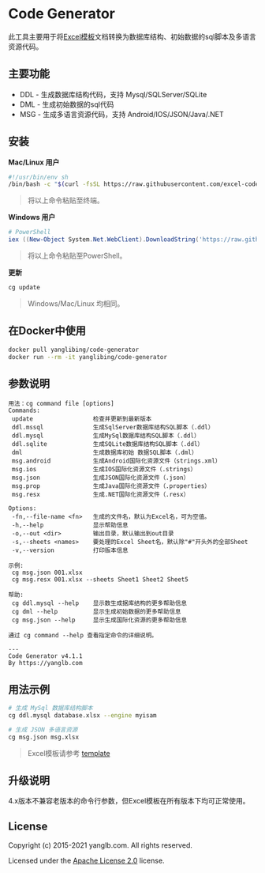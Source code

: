 # Code Generator
此工具主要用于将[Excel模板](template)文档转换为数据库结构、初始数据的sql脚本及多语言资源代码。

## 主要功能
* DDL - 生成数据库结构代码，支持 Mysql/SQLServer/SQLite
* DML - 生成初始数据的sql代码
* MSG - 生成多语言资源代码，支持 Android/IOS/JSON/Java/.NET

## 安装
**Mac/Linux 用户**
```sh
#!/usr/bin/env sh
/bin/bash -c "$(curl -fsSL https://raw.githubusercontent.com/excel-code-generator/code-generator/master/install.sh)"
```
> 将以上命令粘贴至终端。

**Windows 用户**
```ps1
# PowerShell
iex ((New-Object System.Net.WebClient).DownloadString('https://raw.githubusercontent.com/excel-code-generator/code-generator/master/install.ps1'))
```
> 将以上命令粘贴至PowerShell。

**更新**
```sh
cg update
```
> Windows/Mac/Linux 均相同。

## 在Docker中使用
```sh
docker pull yanglibing/code-generator
docker run --rm -it yanglibing/code-generator
```

## 参数说明
```
用法：cg command file [options]
Commands: 
 update                 检查并更新到最新版本
 ddl.mssql              生成SqlServer数据库结构SQL脚本（.ddl）
 ddl.mysql              生成MySql数据库结构SQL脚本（.ddl）
 ddl.sqlite             生成SQLite数据库结构SQL脚本（.ddl）
 dml                    生成数据库初始 数据SQL脚本（.dml）
 msg.android            生成Android国际化资源文件（strings.xml）
 msg.ios                生成IOS国际化资源文件（.strings）
 msg.json               生成JSON国际化资源文件（.json）
 msg.prop               生成Java国际化资源文件（.properties）
 msg.resx               生成.NET国际化资源文件（.resx）

Options:
 -fn,--file-name <fn>   生成的文件名，默认为Excel名，可为空值。
 -h,--help              显示帮助信息
 -o,--out <dir>         输出目录，默认输出到out目录
 -s,--sheets <names>    要处理的Excel Sheet名，默认除"#"开头外的全部Sheet
 -v,--version           打印版本信息

示例: 
 cg msg.json 001.xlsx
 cg msg.resx 001.xlsx --sheets Sheet1 Sheet2 Sheet5

帮助: 
 cg ddl.mysql --help    显示数生成据库结构的更多帮助信息
 cg dml --help          显示生成初始数据的更多帮助信息
 cg msg.json --help     显示生成国际化资源的更多帮助信息

通过 cg command --help 查看指定命令的详细说明。

---
Code Generator v4.1.1
By https://yanglb.com
```

## 用法示例
```sh
# 生成 MySql 数据库结构脚本
cg ddl.mysql database.xlsx --engine myisam

# 生成 JSON 多语言资源
cg msg.json msg.xlsx
```
> Excel模板请参考 [template](template)

## 升级说明
4.x版本不兼容老版本的命令行参数，但Excel模板在所有版本下均可正常使用。

## License

Copyright (c) 2015-2021 yanglb.com. All rights reserved.

Licensed under the [Apache License 2.0](LICENSE) license.
